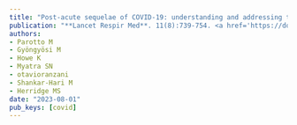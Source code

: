 ```yaml
---
title: "Post-acute sequelae of COVID-19: understanding and addressing the burden of multisystem manifestations"
publication: "**Lancet Respir Med**. 11(8):739-754. <a href='https://doi.org/10.1016/s2213-2600(23)00239-4' target='_blank' rel='noopener noreferrer'>10.1016/s2213-2600(23)00239-4</a>"
authors:
- Parotto M
- Gyöngyösi M
- Howe K
- Myatra SN
- otavioranzani
- Shankar-Hari M
- Herridge MS
date: "2023-08-01"
pub_keys: [covid]
---
```

